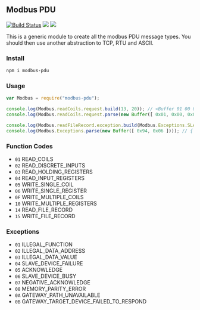 ## Modbus PDU

[![Build Status](https://secure.travis-ci.org/dresende/node-modbus-pdu.png?branch=master)](http://travis-ci.org/dresende/node-modbus-pdu)
[![](https://badge.fury.io/js/modbus-pdu.svg)](https://npmjs.org/package/modbus-pdu)
[![](https://gemnasium.com/dresende/node-modbus-pdu.png)](https://gemnasium.com/dresende/node-modbus-pdu)

This is a generic module to create all the modbus PDU message types. You should then use another abstraction to TCP, RTU and ASCII.

### Install

```sh
npm i modbus-pdu
```

### Usage

```js
var Modbus = require("modbus-pdu");

console.log(Modbus.readCoils.request.build(13, 20)); // <Buffer 01 00 0d 00 08>
console.log(Modbus.readCoils.request.parse(new Buffer([ 0x01, 0x00, 0x0d, 0x00, 0x08 ]))); // { start: 13, end: 20 }

console.log(Modbus.readFileRecord.exception.build(Modbus.Exceptions.SLAVE_DEVICE_BUSY)); // <Buffer 94 06>
console.log(Modbus.Exceptions.parse(new Buffer([ 0x94, 0x06 ]))); // { code: 'readFileRecord', exception: 'SLAVE_DEVICE_BUSY' }
```

### Function Codes

- `01` READ_COILS
- `02` READ_DISCRETE_INPUTS
- `03` READ_HOLDING_REGISTERS
- `04` READ_INPUT_REGISTERS
- `05` WRITE_SINGLE_COIL
- `06` WRITE_SINGLE_REGISTER
- `0F` WRITE_MULTIPLE_COILS
- `10` WRITE_MULTIPLE_REGISTERS
- `14` READ_FILE_RECORD
- `15` WRITE_FILE_RECORD

### Exceptions

- `01` ILLEGAL_FUNCTION
- `02` ILLEGAL_DATA_ADDRESS
- `03` ILLEGAL_DATA_VALUE
- `04` SLAVE_DEVICE_FAILURE
- `05` ACKNOWLEDGE
- `06` SLAVE_DEVICE_BUSY
- `07` NEGATIVE_ACKNOWLEDGE
- `08` MEMORY_PARITY_ERROR
- `0A` GATEWAY_PATH_UNAVAILABLE
- `0B` GATEWAY_TARGET_DEVICE_FAILED_TO_RESPOND
